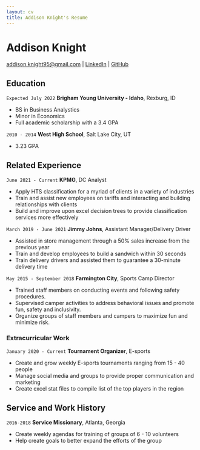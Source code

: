 ```yaml
---
layout: cv
title: Addison Knight's Resume
---
```

# Addison Knight

<div id="webaddress">
<a href="addison.knight95@gmail.com">addison.knight95@gmail.com</a>
| <a href="https://www.linkedin.com/in/addison-knight-60192858/">LinkedIn</a>
| <a href="https://github.com/ak2knight">GitHub</a>
</div>

<!-- https://www.monique.tech/the-art-of-markdown -->

## Education

`Expected July 2022`
__Brigham Young University - Idaho__, Rexburg, ID

- BS in Business Analystics 
- Minor in Economics
- Full academic scholarship with a 3.4 GPA

`2010 - 2014`
__West High School__, Salt Lake City, UT

- 3.23 GPA

## Related Experience

`June 2021 - Current`
__KPMG__, DC Analyst

- Apply HTS classification for a myriad of clients in a variety of industries
- Train and assist new employees on tariffs and interacting and building relationships with clients
- Build and improve upon excel decision trees to provide classification services more effectively

`March 2019 - June 2021`
__Jimmy Johns__, Assistant Manager/Delivery Driver

- Assisted in store management through a 50% sales increase from the previous year
- Train and develop employees to build a sandwich within 30 seconds
- Train delivery drivers and assisted them to guarantee a 30-minute delivery time


`May 2015 - September 2018`
__Farmington City__, Sports Camp Director

- Trained staff members on conducting events and following safety procedures.
- Supervised camper activities to address behavioral issues and promote fun, safety and inclusivity.
- Organize groups of staff members and campers to maximize fun and minimize risk.

### Extracurricular Work

`January 2020 - Current`
__Tournament Organizer__, E-sports

- Create and grow weekly E-sports tournaments ranging from 15 - 40 people
- Manage social media and groups to provide proper communication and marketing
- Create excel stat files to compile list of the top players in the region


## Service and Work History


`2016-2018`
__Service Missionary__, Atlanta, Georgia

- Create weekly agendas for training of groups of 6 - 10 volunteers
- Help create goals to better expand the efforts of the group



<!-- ### Footer

Last updated: May 2013 -->


